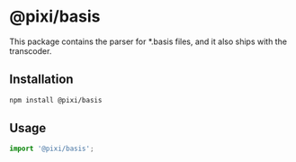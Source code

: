 # @pixi/basis

This package contains the parser for *.basis files, and it also ships with the transcoder.

## Installation

```bash
npm install @pixi/basis
```

## Usage

```js
import '@pixi/basis';
```
